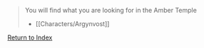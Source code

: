 
>You will find what you are looking for in the Amber Temple
> 
> - [[Characters/Argynvost]]


[Return to Index](_index)
